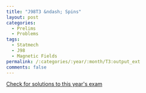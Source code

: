 ```yaml
---
title: "J98T3 &ndash; Spins"
layout: post
categories:
  - Prelims
  - Problems
tags:
  - Statmech
  - J98
  - Magnetic Fields
permalink: /:categories/:year/:month/T3:output_ext
comments: false
---
```

<object data="1998J3T.pdf" type="application/pdf" width="100%" height="500"></object>
<div class="message"><a href='https://princetonprelim.com/prelim/0/'>Check for solutions to this year's exam</a></div>